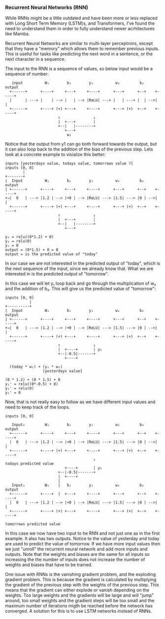 ### Recurrent Neural Networks (RNN)
While RNNs might be a little outdated and have been more or less replaced with
Long Short Term Memory (LSTM)s, and Transformers, I've found the need to
understand them in order to fully understand newer acrhitectures like Mamba.

Recurrent Neural Networks are similar to multi-layer perceptrons, except that
they have a "memory" which allows them to remember previous inputs. This is
useful for tasks like predicting the next word in a sentence, or the next
character in a sequence.

The input to the RNN is a sequence of values, so below input would be a sequence
of number:
```
   input          W₁        b₁        y₁          w₃         b₂      output
  +------+      +----+     +---+     +----+      +---+      +--+    +-----+
  |      | ---> |    | --> |   | --> |ReLU| ---> |   | ---> |  | -->|     |
  +------+      +----+ (+) +---+     +----+      +---+ (+)  +--+    +-----+
                        ↑               ↓ 
                        |  +---+        | 
                        +--|   |--------+
                           +---+
                            w₂
```
Notice that the output from y1 can go both forward towards the output, but it
can also loop back to the addition of the bias of the previous step.
Lets look at a concrete example to visialize this better:
```
inputs [yesterdays value, todays value, tomorrows value ?]
inputs [0, 0]
        |
+-------+
|  Input          W₁        b₁        y₁          w₂         b₂      output
| +------+      +----+     +---+     +----+      +---+      +--+    +-----+
+→|  0   | ---> |1.2 | --> |+0 | --> |ReLU| ---> |1.5| ---> |0 | -->|     |
  +------+      +----+ (+) +---+     +----+      +---+ (+)  +--+    +-----+
                        ↑               ↓ 
                        |  +---+        | 
                        +--|   |--------+
                           +---+

y₁ = relu((0*1.2) + 0)
y₁ = relu(0)
y₁ = 0
output = (0*1.5) + 0 = 0
output = is the predicted value of "today"
```
In our case we are not interested in the predicted output of "today", which is
the next sequence of the input, since we already know that. What we are
interested in is the predicted output of "tomorrow".

In this case we will let y₁ loop back and go through the multiplication of w₂
and the addition of b₂. This will give us the predicted value of "tomorrow":
```
inputs [0, 0]
           |
+----------+
|  Input          W₁        b₁        y₁          w₂         b₂      output
| +------+      +----+     +---+     +----+      +---+      +--+    +-----+
+→|  0   | ---> |1.2 | --> |+0 | --> |ReLU| ---> |1.5| ---> |0 | -->|     |
  +------+      +----+ (+) +---+     +----+      +---+ (+)  +--+    +-----+
                        ↑               ↓ 
                        |  +----+       | y₁
                        +--|-0.5|-------+
                           +----+

  (today * w₁) + (y₁ * w₂)
                 [yesterdays value]

(0 * 1.2) + (0 * 1.5) + 0
y₁' = relu((0*-0.5) + 0)
y₁' = relu(0)
y₁' = 0
```
Now, that is not really easy to follow as we have different input values and
need to keep track of the loops. 
```
inputs [0, 0]

   Input₀         W₁        b₁        y₁          w₂         b₂      output
  +------+      +----+     +---+     +----+      +---+      +--+    +-----+
  |  0   | ---> |1.2 | --> |+0 | --> |ReLU| ---> |1.5| ---> |0 | -->|     |
  +------+      +----+ (+) +---+     +----+      +---+ (+)  +--+    +-----+
                                        ↓                          todays predicted value
                           +----+       | y₁
                        +--|-0.5|-------+
                        |  +----+
                        |
   Input₁         W₁    |   b₁        y₁          w₂         b₂      output
  +------+      +----+  |  +---+     +----+      +---+      +--+    +-----+
  |  0   | ---> |1.2 | --> |+0 | --> |ReLU| ---> |1.5| ---> |0 | -->|     |
  +------+      +----+ (+) +---+     +----+      +---+ (+)  +--+    +-----+
                                                                    tomorrows predicted value
```
In this case we now have two input to he RNN and not just one as in the first
example. It also has two outputs. Notice to the value of yesterday and today
are used to predict the value of tomorrow.
If we have more input values then we just "unroll" the recurrent neural network
and add more inputs and outputs.
Note that the weights and biases are the same for all inputs so increasing the
the number of inputs does not increase the number of weights and biases that
have to be trained.

One issue with RNNs is the vanishing gradient problem, and the exploding
gradient problem. This is because the gradient is calculated by multiplying the
gradient of the previous step with the weights of the previous step. This means
that the gradient can either explode or vanish depending on the weights. Too 
large weights and the gradients will be large and will "jump" around, too small
weights and the gradient steps will be too small and the maximum number of
iterations migth be reached before the network has converged.
A solution for this is to use LSTM networks instead of RNNs.
